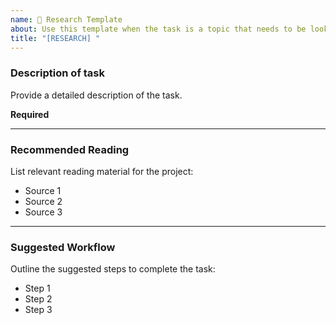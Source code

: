 ```yaml
---
name: 🔬 Research Template
about: Use this template when the task is a topic that needs to be looked further into
title: "[RESEARCH] "
---
```


### Description of task
Provide a detailed description of the task.

**Required**

---

### Recommended Reading
List relevant reading material for the project:

- Source 1
- Source 2
- Source 3

---

### Suggested Workflow
Outline the suggested steps to complete the task:

- Step 1
- Step 2
- Step 3

